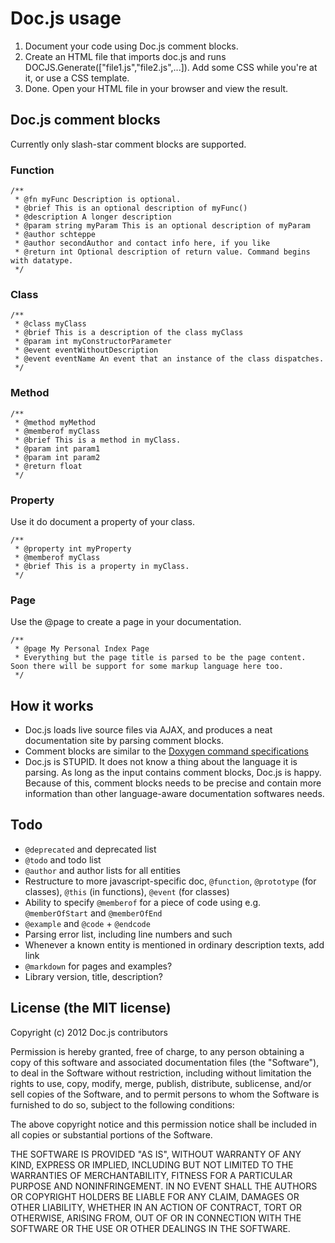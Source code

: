 # Doc.js usage
1. Document your code using Doc.js comment blocks.
2. Create an HTML file that imports doc.js and runs DOCJS.Generate(["file1.js","file2.js",...]). Add some CSS while you're at it, or use a CSS template.
3. Done. Open your HTML file in your browser and view the result.

## Doc.js comment blocks
Currently only slash-star comment blocks are supported.

### Function
```
/**
 * @fn myFunc Description is optional.
 * @brief This is an optional description of myFunc()
 * @description A longer description
 * @param string myParam This is an optional description of myParam
 * @author schteppe
 * @author secondAuthor and contact info here, if you like
 * @return int Optional description of return value. Command begins with datatype.
 */
```

### Class
```
/**
 * @class myClass
 * @brief This is a description of the class myClass
 * @param int myConstructorParameter
 * @event eventWithoutDescription
 * @event eventName An event that an instance of the class dispatches.
 */
```

### Method
```
/**
 * @method myMethod
 * @memberof myClass
 * @brief This is a method in myClass.
 * @param int param1
 * @param int param2
 * @return float
 */
```

### Property
Use it do document a property of your class.
```
/**
 * @property int myProperty
 * @memberof myClass
 * @brief This is a property in myClass.
 */
```

### Page
Use the @page to create a page in your documentation.

```
/**
 * @page My Personal Index Page
 * Everything but the page title is parsed to be the page content. Soon there will be support for some markup language here too.
 */
```

## How it works
* Doc.js loads live source files via AJAX, and produces a neat documentation site by parsing comment blocks.
* Comment blocks are similar to the [Doxygen command specifications](http://www.stack.nl/~dimitri/doxygen/commands.html)
* Doc.js is STUPID. It does not know a thing about the language it is parsing. As long as the input contains comment blocks, Doc.js is happy. Because of this, comment blocks needs to be precise and contain more information than other language-aware documentation softwares needs.

## Todo
* <code>@deprecated</code> and deprecated list
* <code>@todo</code> and todo list
* <code>@author</code> and author lists for all entities
* Restructure to more javascript-specific doc, ```@function```, ```@prototype``` (for classes), ```@this``` (in functions), ```@event``` (for classes)
* Ability to specify <code>@memberof</code> for a piece of code using e.g. <code>@memberOfStart</code> and <code>@memberOfEnd</code>
* <code>@example</code> and <code>@code</code> + <code>@endcode</code>
* Parsing error list, including line numbers and such
* Whenever a known entity is mentioned in ordinary description texts, add link
* <code>@markdown</code> for pages and examples?
* Library version, title, description?

## License (the MIT license)

Copyright (c) 2012 Doc.js contributors

Permission is hereby granted, free of charge, to any person obtaining a copy of this software and associated documentation files (the "Software"), to deal in the Software without restriction, including without limitation the rights to use, copy, modify, merge, publish, distribute, sublicense, and/or sell copies of the Software, and to permit persons to whom the Software is furnished to do so, subject to the following conditions:

The above copyright notice and this permission notice shall be included in all copies or substantial portions of the Software.

THE SOFTWARE IS PROVIDED "AS IS", WITHOUT WARRANTY OF ANY KIND, EXPRESS OR IMPLIED, INCLUDING BUT NOT LIMITED TO THE WARRANTIES OF MERCHANTABILITY, FITNESS FOR A PARTICULAR PURPOSE AND NONINFRINGEMENT. IN NO EVENT SHALL THE AUTHORS OR COPYRIGHT HOLDERS BE LIABLE FOR ANY CLAIM, DAMAGES OR OTHER LIABILITY, WHETHER IN AN ACTION OF CONTRACT, TORT OR OTHERWISE, ARISING FROM, OUT OF OR IN CONNECTION WITH THE SOFTWARE OR THE USE OR OTHER DEALINGS IN THE SOFTWARE.